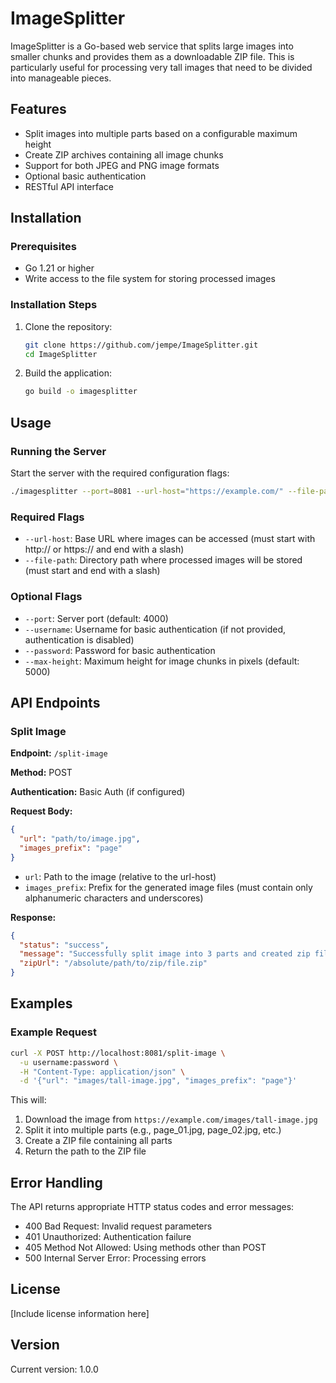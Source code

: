 # ImageSplitter

ImageSplitter is a Go-based web service that splits large images into smaller chunks and provides them as a downloadable ZIP file. This is particularly useful for processing very tall images that need to be divided into manageable pieces.

## Features

- Split images into multiple parts based on a configurable maximum height
- Create ZIP archives containing all image chunks
- Support for both JPEG and PNG image formats
- Optional basic authentication
- RESTful API interface

## Installation

### Prerequisites

- Go 1.21 or higher
- Write access to the file system for storing processed images

### Installation Steps

1. Clone the repository:
   ```bash
   git clone https://github.com/jempe/ImageSplitter.git
   cd ImageSplitter
   ```

2. Build the application:
   ```bash
   go build -o imagesplitter
   ```

## Usage

### Running the Server

Start the server with the required configuration flags:

```bash
./imagesplitter --port=8081 --url-host="https://example.com/" --file-path="/path/to/storage/"
```

### Required Flags

- `--url-host`: Base URL where images can be accessed (must start with http:// or https:// and end with a slash)
- `--file-path`: Directory path where processed images will be stored (must start and end with a slash)

### Optional Flags

- `--port`: Server port (default: 4000)
- `--username`: Username for basic authentication (if not provided, authentication is disabled)
- `--password`: Password for basic authentication
- `--max-height`: Maximum height for image chunks in pixels (default: 5000)

## API Endpoints

### Split Image

**Endpoint:** `/split-image`

**Method:** POST

**Authentication:** Basic Auth (if configured)

**Request Body:**
```json
{
  "url": "path/to/image.jpg",
  "images_prefix": "page"
}
```

- `url`: Path to the image (relative to the url-host)
- `images_prefix`: Prefix for the generated image files (must contain only alphanumeric characters and underscores)

**Response:**
```json
{
  "status": "success",
  "message": "Successfully split image into 3 parts and created zip file",
  "zipUrl": "/absolute/path/to/zip/file.zip"
}
```

## Examples

### Example Request

```bash
curl -X POST http://localhost:8081/split-image \
  -u username:password \
  -H "Content-Type: application/json" \
  -d '{"url": "images/tall-image.jpg", "images_prefix": "page"}'
```

This will:
1. Download the image from `https://example.com/images/tall-image.jpg`
2. Split it into multiple parts (e.g., page_01.jpg, page_02.jpg, etc.)
3. Create a ZIP file containing all parts
4. Return the path to the ZIP file

## Error Handling

The API returns appropriate HTTP status codes and error messages:

- 400 Bad Request: Invalid request parameters
- 401 Unauthorized: Authentication failure
- 405 Method Not Allowed: Using methods other than POST
- 500 Internal Server Error: Processing errors

## License

[Include license information here]

## Version

Current version: 1.0.0
